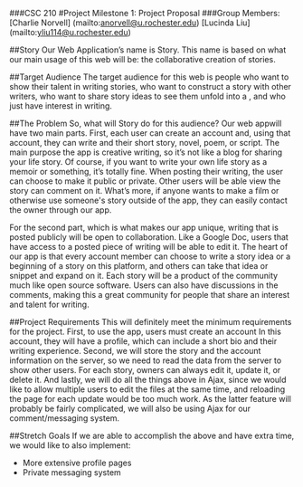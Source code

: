 ###CSC 210
#Project Milestone 1: Project Proposal
###Group Members: [Charlie Norvell] (mailto:anorvell@u.rochester.edu) [Lucinda Liu] (mailto:yliu114@u.rochester.edu)

##Story
Our Web Application’s name is Story. This name is based on what our main usage of this web will be: the collaborative creation of stories.

##Target Audience
The target audience for this web is people who want to show their talent in writing stories, who want to construct a story with other writers, who want to share 
story ideas to see them unfold into a , and who just have interest in writing. 

##The Problem
So, what will Story do for this audience? Our web appwill have two main parts. First, each user can create an account and, using that account, 
they can write and their short story, novel, poem, or script. The main purpose the app is creative writing, so it’s not like a blog for sharing your life story. 
Of course, if you want to write your own life story as a memoir or something, it’s totally fine. 
When posting their writing, the user can choose to make it public or private. Other users will be able view the story can comment on it. What’s more, 
if anyone wants to make a film or otherwise use someone's story outside of the app, they can easily contact the owner through our app.
 	
For the second part, which is what makes our app unique, writing that is posted publicly will be open to collaboration. Like a Google Doc, 
users that have access to a posted piece of writing will be able to edit it. 
The heart of our app is that every account member can choose to write a story idea or a beginning of a story on this platform, and others can take that idea or
snippet and expand on it. Each story will be a product of the community much like open source software.
Users can also have discussions in the comments, making this a great community for people that share an interest and talent for writing.

##Project Requirements
This will definitely meet the minimum requirements for the project. First, to use the app, users must create an account In this account, they will have a profile, 
which can include a short bio and their writing experience. Second, we will store the story and the account information on the server, so we need to read the data from 
the server to show other users. For each story, owners can always edit it, update it, or delete it. And lastly, we will do all the things above in Ajax, 
since we would like to allow multiple users to edit the files at the same time, and reloading the page for each update would be too much work.
As the latter feature will probably be fairly complicated, we will also be using Ajax for our comment/messaging system.

##Stretch Goals
If we are able to accomplish the above and have extra time, we would like to also implement:
* More extensive profile pages
* Private messaging system